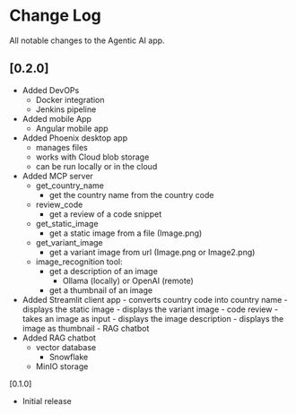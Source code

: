 # Change Log

All notable changes to the Agentic AI app.

## [0.2.0]
- Added DevOPs
  - Docker integration
  - Jenkins pipeline
- Added mobile App
    - Angular mobile app
- Added Phoenix desktop app
    - manages files
    - works with Cloud blob storage
    - can be run locally or in the cloud
- Added MCP server
    - get_country_name
        - get the country name from the country code
    - review_code
        - get a review of a code snippet
    - get_static_image
        - get a static image from a file (Image.png)
    - get_variant_image
        - get a variant image from url (Image.png or Image2.png)
    - image_recognition tool:
        - get a description of an image
            - Ollama (locally) or OpenAI (remote)
        - get a thumbnail of an image
- Added Streamlit client app
        - converts country code into country name
        - displays the static image
        - displays the variant image
        - code review
        - takes an image as input
            - displays the image description
            - displays the image as thumbnail
        - RAG chatbot
- Added RAG chatbot
    - vector database
        - Snowflake
    - MinIO storage

[0.1.0]
- Initial release